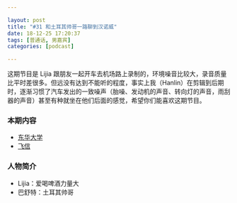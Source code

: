 ```yaml
---

layout: post
title: "#31 和土耳其帅哥一路聊到汉诺威"
date: 18-12-25 17:20:37
tags: [普通话, 男嘉宾]
categories: [podcast]

---
```


这期节目是 Lijia 跟朋友一起开车去机场路上录制的，环境噪音比较大，录音质量比平时差很多。但远没有达到不能听的程度，事实上我（Hanlin）在剪辑到后期时，逐渐习惯了汽车发出的一致噪声（胎噪、发动机的声音、转向灯的声音，雨刮器的声音）甚至有种就坐在他们后面的感觉，希望你们能喜欢这期节目。

### 本期内容

- [东华大学](https://www.wikiwand.com/zh-tw/%E4%B8%9C%E5%8D%8E%E5%A4%A7%E5%AD%A6)
- [飞信](https://feixin.10086.cn/)

### 人物简介

- Lijia：爱喝啤酒力量大
- 巴舒特：土耳其帅哥